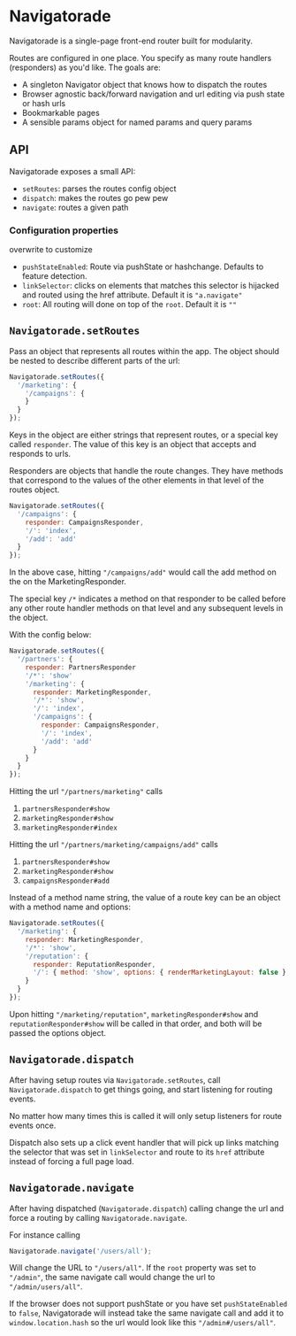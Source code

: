 Navigatorade
==================

Navigatorade is a single-page front-end router built for modularity.

Routes are configured in one place.
You specify as many route handlers (responders) as you'd like. The goals are:

* A singleton Navigator object that knows how to dispatch the routes
* Browser agnostic back/forward navigation and url editing via push state or hash urls
* Bookmarkable pages
* A sensible params object for named params and query params

## API

Navigatorade exposes a small API:

* `setRoutes`: parses the routes config object
* `dispatch`: makes the routes go pew pew
* `navigate`:  routes a given path

### Configuration properties

overwrite to customize

* `pushStateEnabled`: Route via pushState or hashchange. Defaults to feature detection.
* `linkSelector`: clicks on elements that matches this selector is hijacked
                  and routed using the href attribute. Default it is `"a.navigate"`
* `root`: All routing will done on top of the `root`. Default it is `""`

## `Navigatorade.setRoutes`

Pass an object that represents all routes within the app.
The object should be nested to describe different parts of the url:

```javascript
Navigatorade.setRoutes({
  '/marketing': {
    '/campaigns': {
    }
  }
});
```

Keys in the object are either strings that represent routes,
or a special key called `responder`. The value of this key is an object
that accepts and responds to urls.

Responders are objects that handle the route changes.
They have methods that correspond to the values of the other elements in
that level of the routes object.

```javascript
Navigatorade.setRoutes({
  '/campaigns': {
    responder: CampaignsResponder,
    '/': 'index',
    '/add': 'add'
  }
});
```

In the above case, hitting `"/campaigns/add"` would call the add method on
the on the MarketingResponder.

The special key `/*` indicates a method on that responder to be called
before any other route handler methods on that level and any
subsequent levels in the object.

With the config below:

```javascript
Navigatorade.setRoutes({
  '/partners': {
    responder: PartnersResponder
    '/*': 'show'
    '/marketing': {
      responder: MarketingResponder,
      '/*': 'show',
      '/': 'index',
      '/campaigns': {
        responder: CampaignsResponder,
        '/': 'index',
        '/add': 'add'
      }
    }
  }
});
```

Hitting the url `"/partners/marketing"` calls

1. `partnersResponder#show`
2. `marketingResponder#show`
3. `marketingResponder#index`

Hitting the url `"/partners/marketing/campaigns/add"` calls

1. `partnersResponder#show`
2. `marketingResponder#show`
3. `campaignsResponder#add`

Instead of a method name string, the value of a route key can be
an object with a method name and options:

```javascript
Navigatorade.setRoutes({
  '/marketing': {
    responder: MarketingResponder,
    '/*': 'show',
    '/reputation': {
      responder: ReputationResponder,
      '/': { method: 'show', options: { renderMarketingLayout: false } }
    }
  }
});
```

Upon hitting `"/marketing/reputation"`,
`marketingResponder#show` and `reputationResponder#show`
will be called in that order, and both will be passed the options object.

## `Navigatorade.dispatch`

After having setup routes via `Navigatorade.setRoutes`,
call `Navigatorade.dispatch` to get things going,
and start listening for routing events.

No matter how many times this is called it will only setup listeners for
route events once.

Dispatch also sets up a click event handler that will pick up links matching
the selector that was set in `linkSelector` and route to its `href`
attribute instead of forcing a full page load.

## `Navigatorade.navigate`

After having dispatched (`Navigatorade.dispatch`) calling change the url and
force a routing by calling `Navigatorade.navigate`.

For instance calling
```javascript
Navigatorade.navigate('/users/all');
```
Will change the URL to `"/users/all"`. If the `root` property was set to
`"/admin"`, the same navigate call would change the url to `"/admin/users/all"`.

If the browser does not support pushState or you have set
`pushStateEnabled` to `false`, Navigatorade will instead take the same navigate
call and add it to `window.location.hash` so the url would
look like this `"/admin#/users/all"`.
